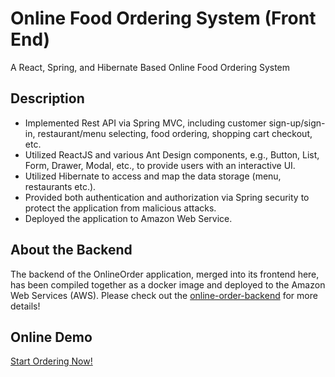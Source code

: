 # Online Food Ordering System (Front End) 

A React, Spring, and Hibernate Based Online Food Ordering System

## Description

* Implemented Rest API via Spring MVC, including customer sign-up/sign-in, restaurant/menu selecting, food ordering, shopping cart checkout, etc.
* Utilized ReactJS and various Ant Design components, e.g., Button, List, Form, Drawer, Modal, etc., to provide users with an interactive UI.
* Utilized Hibernate to access and map the data storage (menu, restaurants etc.).
* Provided both authentication and authorization via Spring security to protect the application from malicious attacks.
* Deployed the application to Amazon Web Service.

## About the Backend
The backend of the OnlineOrder application, merged into its frontend here, has been compiled together as a docker image and deployed to the Amazon Web Services (AWS). Please check out the [online-order-backend](https://github.com/shuyushang/online-order-backend/tree/master) for more details!

## Online Demo
[Start Ordering Now!](http://ec2-52-15-175-252.us-east-2.compute.amazonaws.com)
